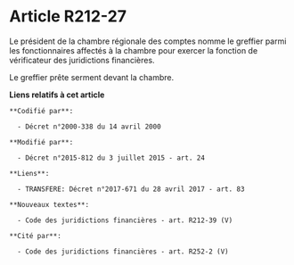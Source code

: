 # Article R212-27

Le président de la chambre régionale des comptes nomme le greffier parmi les fonctionnaires affectés à la chambre pour
exercer la fonction    de vérificateur des juridictions financières. 

Le greffier prête serment devant la chambre.

**Liens relatifs à cet article**

	**Codifié par**:

	  - Décret n°2000-338 du 14 avril 2000

	**Modifié par**:

	  - Décret n°2015-812 du 3 juillet 2015 - art. 24

	**Liens**:

	  - TRANSFERE: Décret n°2017-671 du 28 avril 2017 - art. 83

	**Nouveaux textes**:

	  - Code des juridictions financières - art. R212-39 (V)

	**Cité par**:

	  - Code des juridictions financières - art. R252-2 (V)
